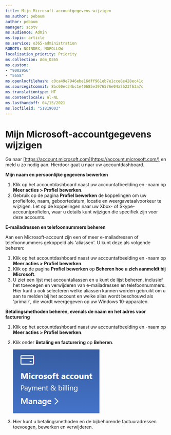 ```yaml
---
title: Mijn Microsoft-accountgegevens wijzigen
ms.author: pebaum
author: pebaum
manager: scotv
ms.audience: Admin
ms.topic: article
ms.service: o365-administration
ROBOTS: NOINDEX, NOFOLLOW
localization_priority: Priority
ms.collection: Adm_O365
ms.custom:
- "9002956"
- "5658"
ms.openlocfilehash: c0ca49e7946ebe16dff961eb7e1cce8e428ec41c
ms.sourcegitcommit: 8bc60ec34bc1e40685e3976576e04a2623f63a7c
ms.translationtype: HT
ms.contentlocale: nl-NL
ms.lasthandoff: 04/15/2021
ms.locfileid: "51819003"
---
```

# <a name="change-my-microsoft-account-information"></a>Mijn Microsoft-accountgegevens wijzigen

Ga naar [https://account.microsoft.com](https://account.microsoft.com/) en meld u zo nodig aan. Hierdoor gaat u naar uw accountdashboard.  

**Mijn naam en persoonlijke gegevens bewerken**

1. Klik op het accountdashboard naast uw accountafbeelding en -naam op **Meer acties > Profiel bewerken**.
2. Gebruik op de pagina **Profiel bewerken** de koppelingen om uw profielfoto, naam, geboortedatum, locatie en weergavetaalvoorkeur te wijzigen. Let op de koppelingen naar uw Xbox- of Skype-accountprofielen, waar u details kunt wijzigen die specifiek zijn voor deze accounts.

**E-mailadressen en telefoonnummers beheren**

Aan een Microsoft-account zijn een of meer e-mailadressen of telefoonnummers gekoppeld als 'aliassen'. U kunt deze als volgende beheren:

1. Klik op het accountdashboard naast uw accountafbeelding en -naam op **Meer acties > Profiel bewerken**.
2. Klik op de pagina **Profiel bewerken** op **Beheren hoe u zich aanmeldt bij Microsoft**. 
3. U ziet een lijst met accountaliassen en u kunt de lijst beheren, inclusief het toevoegen en verwijderen van e-mailadressen en telefoonnummers. Hier kunt u ook selecteren welke aliassen kunnen worden gebruikt om u aan te melden bij het account en welke alias wordt beschouwd als 'primair', die wordt weergegeven op uw Windows 10-apparaten.

**Betalingsmethoden beheren, evenals de naam en het adres voor facturering** 

1. Klik op het accountdashboard naast uw accountafbeelding en -naam op **Meer acties > Profiel bewerken**.
2. Klik onder **Betaling en facturering** op **Beheren**.

    ![Betaling en facturering beheren](media/manage-account.png)

3. Hier kunt u betalingsmethoden en de bijbehorende factuuradressen toevoegen, bewerken en verwijderen. 
